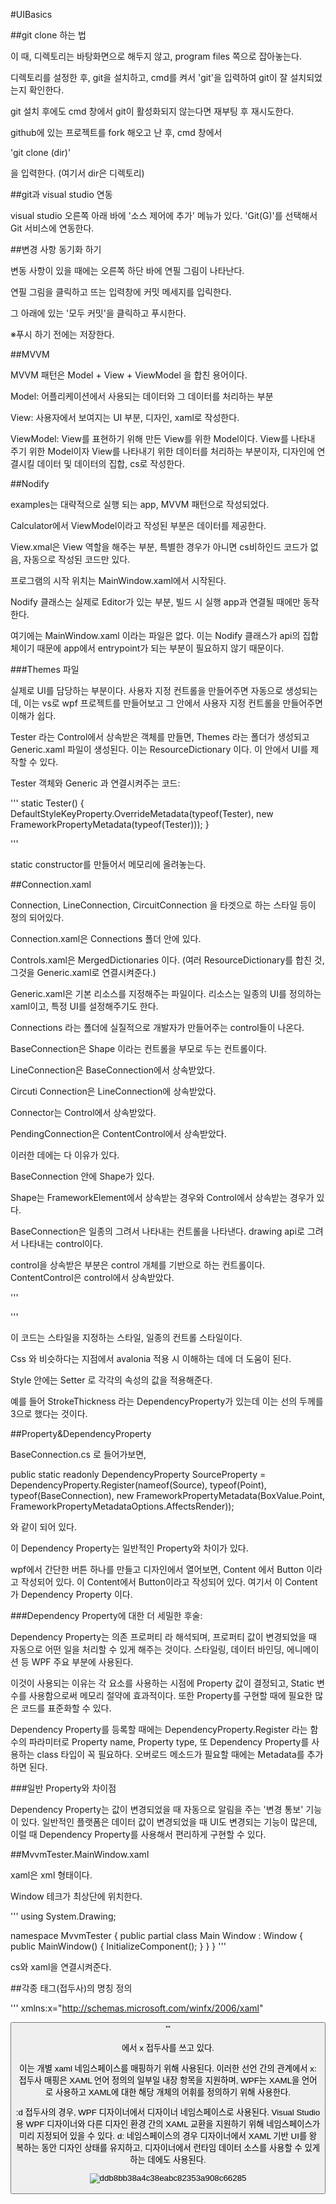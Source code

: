 #UIBasics

##git clone 하는 법


이 때, 디렉토리는 바탕화면으로 해두지 않고, program files 쪽으로 잡아놓는다.

디렉토리를 설정한 후, git을 설치하고, cmd를 켜서 'git'을 입력하여 git이 잘 설치되었는지 확인한다.

git 설치 후에도 cmd 창에서 git이 활성화되지 않는다면 재부팅 후 재시도한다.


github에 있는 프로젝트를 fork 해오고 난 후, cmd 창에서

'git clone (dir)'

을 입력한다. (여기서 dir은 디렉토리)


##git과 visual studio 연동


visual studio 오른쪽 아래 바에 '소스 제어에 추가' 메뉴가 있다. 'Git(G)'를 선택해서 Git 서비스에 연동한다.



##변경 사항 동기화 하기


변동 사항이 있을 때에는 오른쪽 하단 바에 연필 그림이 나타난다.

연필 그림을 클릭하고 뜨는 입력창에 커밋 메세지를 입릭한다.

그 아래에 있는 '모두 커밋'을 클릭하고 푸시한다.

※푸시 하기 전에는 저장한다.





##MVVM

MVVM 패턴은 Model + View + ViewModel 을 합친 용어이다. 


Model: 어플리케이션에서 사용되는 데이터와 그 데이터를 처리하는 부분

View: 사용자에서 보여지는 UI 부분, 디자인, xaml로 작성한다.

ViewModel: View를 표현하기 위해 만든 View를 위한 Model이다. View를 나타내 주기 위한 Model이자 View를 나타내기 위한 데이터를 처리하는 부분이자, 디자인에 연결시킬 데이터 및 데이터의 집합, cs로 작성한다.


##Nodify


examples는 대략적으로 실행 되는 app, MVVM 패턴으로 작성되었다.

Calculator에서 ViewModel이라고 작성된 부분은 데이터를 제공한다.

View.xmal은 View 역할을 해주는 부분, 특별한 경우가 아니면 cs비하인드 코드가 없음, 자동으로 작성된 코드만 있다.

프로그램의 시작 위치는 MainWindow.xaml에서 시작된다.


Nodify 클래스는 실제로 Editor가 있는 부분, 빌드 시 실행 app과 연결될 때에만 동작한다.

여기에는 MainWindow.xaml 이라는 파일은 없다. 이는 Nodify 클래스가 api의 집합체이기 때문에 app에서 entrypoint가 되는 부분이 필요하지 않기 때문이다.


###Themes 파일

실제로 UI를 담당하는 부분이다. 사용자 지정 컨트롤을 만들어주면 자동으로 생성되는데, 이는 vs로 wpf 프로젝트를 만들어보고 그 안에서 사용자 지정 컨트롤을 만들어주면 이해가 쉽다.

Tester 라는 Control에서 상속받은 객체를 만들면, Themes 라는 폴더가 생성되고 Generic.xaml 파일이 생성된다. 이는 ResourceDictionary 이다. 이 안에서 UI를 제작할 수 있다.


Tester 객체와 Generic 과 연결시켜주는 코드:

'''
static Tester()
        {
            DefaultStyleKeyProperty.OverrideMetadata(typeof(Tester), new FrameworkPropertyMetadata(typeof(Tester)));
        }
        
'''

static constructor를 만들어서 메모리에 올려놓는다.



##Connection.xaml

Connection, LineConnection, CircuitConnection 을 타겟으로 하는 스타일 등이 정의 되어있다.

Connection.xaml은 Connections 폴더 안에 있다.


Controls.xaml은 MergedDictionaries 이다. (여러 ResourceDictionary를 합친 것, 그것을 Generic.xaml로 연결시켜준다.)

Generic.xaml은 기본 리소스를 지정해주는 파일이다. 리소스는 일종의 UI를 정의하는 xaml이고, 특정 UI를 설정해주기도 한다.

Connections 라는 폴더에 실질적으로 개발자가 만들어주는 control들이 나온다.


BaseConnection은 Shape 이라는 컨트롤을 부모로 두는 컨트롤이다.

LineConnection은 BaseConnection에서 상속받았다.

Circuti Connection은 LineConnection에 상속받았다.

Connector는 Control에서 상속받았다.

PendingConnection은 ContentControl에서 상속받았다.

이러한 데에는 다 이유가 있다.


BaseConnection 안에 Shape가 있다.

Shape는 FrameworkElement에서 상속받는 경우와 Control에서 상속받는 경우가 있다.

BaseConnection은 일종의 그려서 나타내는 컨트롤을 나타낸다. drawing api로 그려서 나타내는 control이다.

control을 상속받은 부분은 control 개체를 기반으로 하는 컨트롤이다. ContentControl은 control에서 상속받았다.


'''
<Style TargetType="{x:Type local:Connection}">
        <Setter Property="StrokeThickness"
                Value="3" />
        <Setter Property="Stroke"
                Value="DodgerBlue" />
        <Setter Property="Fill"
                Value="DodgerBlue" />
        <Setter Property="Spacing"
                Value="20" />
    </Style>
'''

이 코드는 스타일을 지정하는 스타일, 일종의 컨트롤 스타일이다.

Css 와 비슷하다는 지점에서 avalonia 적용 시 이해하는 데에 더 도움이 된다.

Style 안에는 Setter 로 각각의 속성의 값을 적용해준다.

예를 들어 StrokeThickness 라는 DependencyProperty가 있는데 이는 선의 두께를 3으로 했다는 것이다.


##Property&DependencyProperty

BaseConnection.cs 로 들어가보면,

 public static readonly DependencyProperty SourceProperty = DependencyProperty.Register(nameof(Source), typeof(Point), typeof(BaseConnection), new FrameworkPropertyMetadata(BoxValue.Point, FrameworkPropertyMetadataOptions.AffectsRender));

와 같이 되어 있다.

이 Dependency Property는 일반적인 Property와 차이가 있다.

wpf에서 간단한 버튼 하나를 만들고 디자인에서 열어보면, Content 에서 Button 이라고 작성되어 있다. 이 Content에서 Button이라고 작성되어 있다. 여기서 이 Content 가 Dependency Property 이다.


###Dependency Property에 대한 더 세밀한 후술:

Dependency Property는 의존 프로퍼티 라 해석되며, 프로퍼티 값이 변경되었을 때 자동으로 어떤 일을 처리할 수 있게 해주는 것이다. 스타일링, 데이터 바인딩, 에니메이션 등 WPF 주요 부분에 사용된다.

 이것이 사용되는 이유는 각 요소를 사용하는 시점에 Property 값이 결정되고, Static 변수를 사용함으로써 메모리 절약에 효과적이다. 또한 Property를 구현할 때에 필요한 많은 코드를 표준화할 수 있다.

 Dependency Property를 등록할 때에는 DependencyProperty.Register 라는 함수의 파라미터로 Property name, Property type, 또 Dependency Property를 사용하는 class 타입이 꼭 필요하다.
 오버로드 메소드가 필요할 때에는 Metadata를 추가하면 된다.


###일반 Property와 차이점

 Dependency Property는 값이 변경되었을 때 자동으로 알림을 주는 '변경 통보' 기능이 있다. 일반적인 플랫폼은 데이터 값이 변경되었을 때 UI도 변경되는 기능이 많은데, 이럴 때 Dependency Property를 사용해서 편리하게 구현할 수 있다.




##MvvmTester.MainWindow.xaml

xaml은 xml 형태이다.

Window 테크가 최상단에 위치한다.

'''
using System.Drawing;

namespace MvvmTester
{
	public partial class Main Window : Window
	{
		public MainWindow()
		{
			InitializeComponent();
		}
	}
}
'''

cs와 xaml을 연결시켜준다.


##각종 태그(접두사)의 명칭 정의

'''
xmlns:x="http://schemas.microsoft.com/winfx/2006/xaml"

<Button x:Name = "TestBtn">
 '''

에서 x 접두사를 쓰고 있다.

이는 개별 xaml 네임스페이스를 매핑하기 위해 사용된다. 이러한 선언 간의 관계에서 x: 접두사 매핑은 XAML 언어 정의의 일부일 내장 항목을 지원하며, WPF는 XAML을 언어로 사용하고 XAML에 대한 해당 개체의 어휘를 정의하기 위해 사용한다.

:d 접두사의 경우, WPF 디자이너에서 디자이너 네임스페이스로 사용된다. Visual Studio용 WPF 디자이너와 다른 디자인 환경 간의 XAML 교환을 지원하기 위해 네임스페이스가 미리 지정되어 있을 수 있다. d: 네임스페이스의 경우 디자이너에서 XAML 기반 UI를 왕복하는 동안 디자인 상태를 유지하고, 디자이너에서 런타임 데이터 소스를 사용할 수 있게하는 데에도 사용된다.

![ddb8bb38a4c38eabc82353a908c66285](https://user-images.githubusercontent.com/53402289/215984259-55290a12-5a4a-4e98-97ca-e5992fa2c703.jpg)
